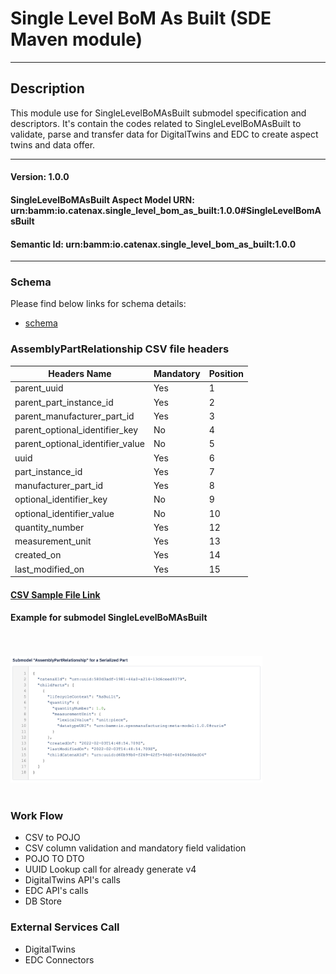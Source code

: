  # Single Level BoM As Built (SDE Maven module)
---
## Description

This module use for SingleLevelBoMAsBuilt submodel specification and descriptors. It's contain the codes related to SingleLevelBoMAsBuilt to validate, parse and transfer data for DigitalTwins and EDC to create aspect twins and data offer.

---
#### Version: 1.0.0
#### SingleLevelBoMAsBuilt Aspect Model URN: urn:bamm:io.catenax.single_level_bom_as_built:1.0.0#SingleLevelBomAsBuilt
#### Semantic Id: urn:bamm:io.catenax.single_level_bom_as_built:1.0.0
---

### Schema

Please find below links for schema details:

- [schema](src/main/resources/assembly-part-relationship.json)


### AssemblyPartRelationship CSV file headers

| Headers Name       	       		| Mandatory                     | Position 	|
|-------------------------------	|-----------------------------	|--------	|
| parent_uuid		                | Yes		             	    |    1     	|
| parent_part_instance_id	     	| Yes		             	    |    2    	|
| parent_manufacturer_part_id	    | Yes		             	    |    3    	|
| parent_optional_identifier_key	| No			             	|    4    	|
| parent_optional_identifier_value 	| No			             	|    5    	|
| uuid		                   		| Yes		             	    |    6     	|
| part_instance_id			   		| Yes					      	|    7    	|
| manufacturer_part_id 		      	| Yes                           | 	 8	  	|
| optional_identifier_key	 		| No                           	|    9 	 	|
| optional_identifier_value			| No                           	|    10 	|
| quantity_number		 			| Yes                           |    12	 	|
| measurement_unit				 	| Yes                           |    13	 	|
| created_on	 					| Yes                           |    14	 	|
| last_modified_on	 				| Yes                           |    15	 	|


#### [CSV Sample File Link]

#### Example for submodel SingleLevelBoMAsBuilt

<br/><br/><img src="src/main/resources/images/assemblypartrelationship.png" height="60%" width="80%"/><br/><br/>

### Work Flow 

 - CSV to POJO
 - CSV column validation and mandatory field validation
 - POJO TO DTO
 - UUID Lookup call for already generate v4
 - DigitalTwins API's calls 
 - EDC API's calls
 - DB Store
 
### External Services Call

 - DigitalTwins
 - EDC Connectors
 
[CSV Sample File Link]: src/main/resources/assemblyPartRelationship.csv